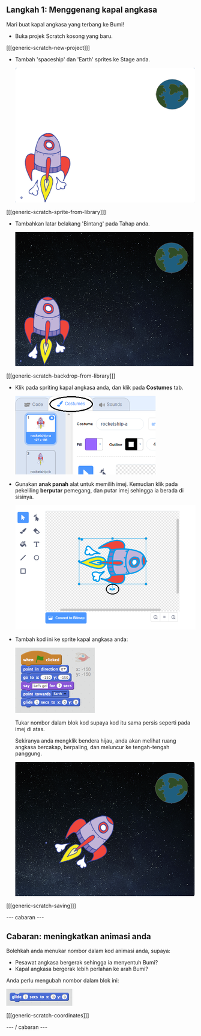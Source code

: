 ## Langkah 1: Menggenang kapal angkasa

Mari buat kapal angkasa yang terbang ke Bumi!

+ Buka projek Scratch kosong yang baru.

[[[generic-scratch-new-project]]]

+ Tambah 'spaceship' dan 'Earth' sprites ke Stage anda.
    
    ![Spaceship dan sprite Earth](images/space-sprites.png)

[[[generic-scratch-sprite-from-library]]]

+ Tambahkan latar belakang 'Bintang' pada Tahap anda.
    
    ![Ruang latar belakang](images/space-backdrop.png)

[[[generic-scratch-backdrop-from-library]]]

+ Klik pada spriting kapal angkasa anda, dan klik pada **Costumes** tab.
    
    ![Kostum Sprite](images/space-costume.png)

+ Gunakan **anak panah** alat untuk memilih imej. Kemudian klik pada pekeliling **berputar** pemegang, dan putar imej sehingga ia berada di sisinya.
    
    ![Memusing pakaian](images/space-rotate.png)

+ Tambah kod ini ke sprite kapal angkasa anda:
    
    ![Kod kapal angkasa](images/space-animate.png)
    
    Tukar nombor dalam blok kod supaya kod itu sama persis seperti pada imej di atas.
    
    Sekiranya anda mengklik bendera hijau, anda akan melihat ruang angkasa bercakap, berpaling, dan meluncur ke tengah-tengah panggung.
    
    ![Menguji animasi kapal angkasa](images/space-animate-stage.png)

[[[generic-scratch-saving]]]

\--- cabaran \---

## Cabaran: meningkatkan animasi anda

Bolehkah anda menukar nombor dalam kod animasi anda, supaya:

+ Pesawat angkasa bergerak sehingga ia menyentuh Bumi?
+ Kapal angkasa bergerak lebih perlahan ke arah Bumi?

Anda perlu mengubah nombor dalam blok ini:

![Blok meluncur](images/space-glide.png)

[[[generic-scratch-coordinates]]]

\--- / cabaran \---
